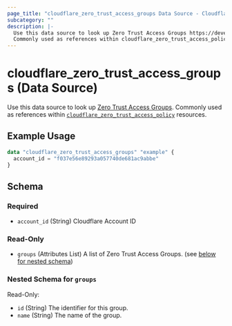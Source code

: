 ```yaml
---
page_title: "cloudflare_zero_trust_access_groups Data Source - Cloudflare"
subcategory: ""
description: |-
  Use this data source to look up Zero Trust Access Groups https://developers.cloudflare.com/cloudflare-one/identity/users/groups/.
  Commonly used as references within cloudflare_zero_trust_access_policy resources.
---
```


# cloudflare_zero_trust_access_groups (Data Source)

Use this data source to look up [Zero Trust Access Groups](https://developers.cloudflare.com/cloudflare-one/identity/users/groups/).
Commonly used as references within [`cloudflare_zero_trust_access_policy`](/docs/providers/cloudflare/r/zero_trust_access_policy.html) resources.

## Example Usage

```terraform
data "cloudflare_zero_trust_access_groups" "example" {
  account_id = "f037e56e89293a057740de681ac9abbe"
}
```
<!-- schema generated by tfplugindocs -->
## Schema

### Required

- `account_id` (String) Cloudflare Account ID

### Read-Only

- `groups` (Attributes List) A list of Zero Trust Access Groups. (see [below for nested schema](#nestedatt--groups))

<a id="nestedatt--groups"></a>
### Nested Schema for `groups`

Read-Only:

- `id` (String) The identifier for this group.
- `name` (String) The name of the group.


